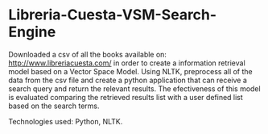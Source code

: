 Libreria-Cuesta-VSM-Search-Engine
=================================
Downloaded a csv of all the books available on: http://www.libreriacuesta.com/ in order to create a information retrieval model based on a Vector Space Model. Using NLTK, preprocess all of the data from the csv file and create a python application that can receive a search query and return the relevant results. The efectiveness of this model is evaluated comparing the retrieved results list with a user defined list based on the search terms.

Technologies used: Python, NLTK.
